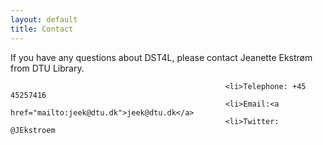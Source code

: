```yaml
---
layout: default
title: Contact
---
```


If you have any questions about DST4L, please contact Jeanette Ekstrøm from DTU Library.<br />

                                                    <li>Telephone: +45 45257416
                                                    <li>Email:<a href="mailto:jeek@dtu.dk">jeek@dtu.dk</a>
                                                    <li>Twitter: @JEkstroem




<br>
<br>
<br>
<br>
<br>
<br>
<br>
<br>
<br>
<br>
<br>
<br>
<br>
<br>
